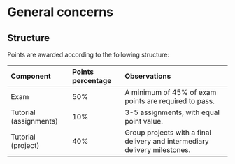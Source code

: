 # General concerns



## Structure

Points are awarded according to the following structure:

| Component | Points percentage | Observations |
| :--- | :--- | :--- |
| Exam | 50% | A minimum of 45% of exam points are required to pass. |
| Tutorial \(assignments\) | 10% | 3-5 assignments, with equal point value. |
| Tutorial \(project\) | 40% | Group projects with a final delivery and intermediary delivery milestones. |

